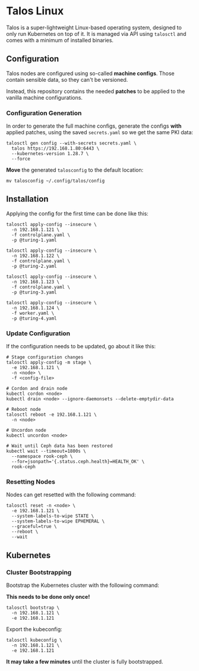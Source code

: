 # Talos Linux

Talos is a super-lightweight Linux-based operating system,
designed to only run Kubernetes on top of it.
It is managed via API using `talosctl` and comes with a minimum of installed binaries.

## Configuration

Talos nodes are configured using so-called **machine configs**.
Those contain sensible data, so they can't be versioned.

Instead, this repository contains the needed **patches**
to be applied to the vanilla machine configurations.

### Configuration Generation

In order to generate the full machine configs, generate
the configs **with** applied patches, using the saved
`secrets.yaml` so we get the same PKI data:

```console
talosctl gen config --with-secrets secrets.yaml \
  talos https://192.168.1.80:6443 \
  --kubernetes-version 1.28.7 \
  --force
```

**Move** the generated `talosconfig` to the default location:

```console
mv talosconfig ~/.config/talos/config
```

## Installation

Applying the config for the first time can be done like this:

```console
talosctl apply-config --insecure \
  -n 192.168.1.121 \
  -f controlplane.yaml \
  -p @turing-1.yaml

talosctl apply-config --insecure \
  -n 192.168.1.122 \
  -f controlplane.yaml \
  -p @turing-2.yaml

talosctl apply-config --insecure \
  -n 192.168.1.123 \
  -f controlplane.yaml \
  -p @turing-3.yaml

talosctl apply-config --insecure \
  -n 192.168.1.124 \
  -f worker.yaml \
  -p @turing-4.yaml
```

### Update Configuration

If the configuration needs to be updated, go about it like this:

```console
# Stage configuration changes
talosctl apply-config -m stage \
  -e 192.168.1.121 \
  -n <node> \
  -f <config-file>

# Cordon and drain node
kubectl cordon <node>
kubectl drain <node> --ignore-daemonsets --delete-emptydir-data

# Reboot node
talosctl reboot -e 192.168.1.121 \
  -n <node>

# Uncordon node
kubectl uncordon <node>

# Wait until Ceph data has been restored
kubectl wait --timeout=1800s \
  --namespace rook-ceph \
  --for=jsonpath='{.status.ceph.health}=HEALTH_OK' \
  rook-ceph
```

### Resetting Nodes

Nodes can get resetted with the following command:

```console
talosctl reset -n <node> \
  -e 192.168.1.121 \
  --system-labels-to-wipe STATE \
  --system-labels-to-wipe EPHEMERAL \
  --graceful=true \
  --reboot \
  --wait
```

## Kubernetes

### Cluster Bootstrapping

Bootstrap the Kubernetes cluster with the following command:

**This needs to be done only once!**

```console
talosctl bootstrap \
  -n 192.168.1.121 \
  -e 192.168.1.121
```

Export the kubeconfig:

```console
talosctl kubeconfig \
  -n 192.168.1.121 \
  -e 192.168.1.121
```

**It may take a few minutes** until the cluster is fully bootstrapped.
